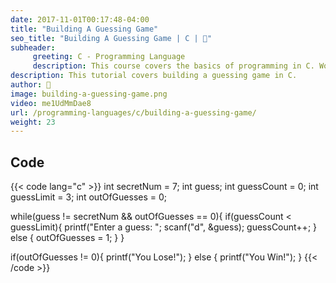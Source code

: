 ```yaml
---
date: 2017-11-01T00:17:48-04:00
title: "Building A Guessing Game"
seo_title: "Building A Guessing Game | C | 🦒"
subheader:
     greeting: C - Programming Language
     description: This course covers the basics of programming in C. Work your way through the videos/articles and I'll teach you everything you need to know to start your programming journey!
description: This tutorial covers building a guessing game in C.
author: 🦒
image: building-a-guessing-game.png
video: me1UdMmDae8
url: /programming-languages/c/building-a-guessing-game/
weight: 23
---
```


## Code

{{< code lang="c" >}}
int secretNum = 7;
int guess;
int guessCount = 0;
int guessLimit = 3;
int outOfGuesses = 0;

while(guess != secretNum && outOfGuesses == 0){
     if(guessCount < guessLimit){
          printf("Enter a guess: ";
          scanf("d", &guess);
          guessCount++;
     } else {
          outOfGuesses = 1;
     }
}

if(outOfGuesses != 0){
     printf("You Lose!");
} else {
     printf("You Win!");
}
{{< /code >}}